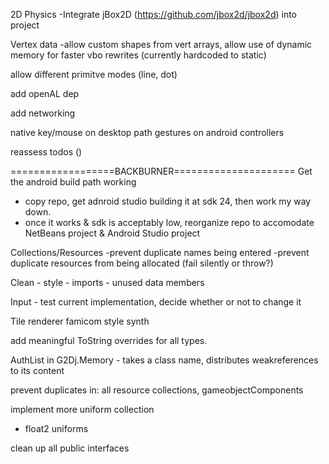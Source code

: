 2D Physics
    -Integrate jBox2D (https://github.com/jbox2d/jbox2d) into project

Vertex data
    -allow custom shapes from vert arrays, allow use of dynamic memory for faster vbo rewrites (currently hardcoded to static)
    
allow different primitve modes (line, dot)

add openAL dep

add networking

native key/mouse on desktop path
gestures on android
controllers
        
reassess todos ()

==================BACKBURNER=====================
Get the android build path working
 - copy repo, get adnroid studio building it at sdk 24, then work my way down.
 - once it works & sdk is acceptably low, reorganize repo to accomodate NetBeans project & Android Studio project

Collections/Resources
    -prevent duplicate names being entered
    -prevent duplicate resources from being allocated (fail silently or throw?)

Clean
    - style
    - imports
    - unused data members

Input
    - test current implementation, decide whether or not to change it

Tile renderer
famicom style synth

add meaningful ToString overrides for all types.

AuthList in G2Dj.Memory
    - takes a class name, distributes weakreferences to its content

prevent duplicates in: all resource collections, gameobjectComponents

implement more uniform collection
 - float2 uniforms

clean up all public interfaces